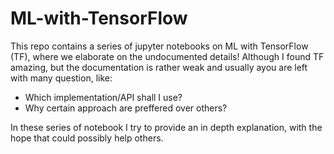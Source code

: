 # ML-with-TensorFlow
This repo contains a series of jupyter notebooks on ML with TensorFlow (TF), where we elaborate on the undocumented details! Although I found TF amazing, but the documentation is rather weak and usually ayou are left with many question, like:
- Which implementation/API shall I use?
- Why certain approach are preffered over others?

In these series of notebook I try to provide an in depth explanation, with the hope that could possibly help others.
